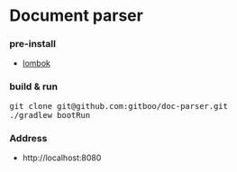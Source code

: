 # Document parser

### pre-install
* [lombok](https://projectlombok.org/)

### build & run
<pre>
git clone git@github.com:gitboo/doc-parser.git
./gradlew bootRun
</pre>


### Address
* http://localhost:8080

